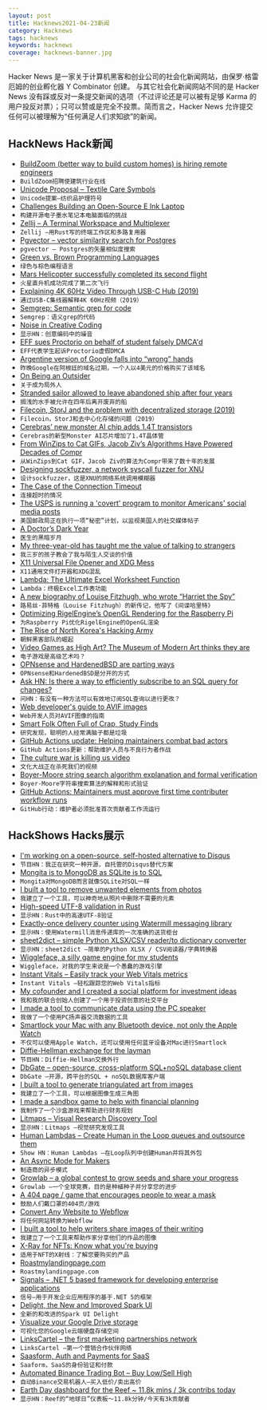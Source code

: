 ```yaml
---
layout: post
title: Hacknews2021-04-23新闻
category: Hacknews
tags: hacknews
keywords: hacknews
coverage: hacknews-banner.jpg
---
```


Hacker News 是一家关于计算机黑客和创业公司的社会化新闻网站，由保罗·格雷厄姆的创业孵化器 Y Combinator 创建。
与其它社会化新闻网站不同的是 Hacker News 没有踩或反对一条提交新闻的选项（不过评论还是可以被有足够 Karma 的用户投反对票）；只可以赞或是完全不投票。简而言之，Hacker News 允许提交任何可以被理解为“任何满足人们求知欲”的新闻。

## HackNews Hack新闻


- [BuildZoom (better way to build custom homes) is hiring remote engineers](https://jobs.lever.co/buildzoom)
- `BuildZoom招聘使建筑行业在线`
- [Unicode Proposal – Textile Care Symbols](https://github.com/Crissov/unicode-proposals/issues/410)
- `Unicode提案–纺织品护理符号`
- [Challenges Building an Open-Source E Ink Laptop](https://alexsoto.dev/challenges-building-an-open-source-eink-laptop.html)
- `构建开源电子墨水笔记本电脑面临的挑战`
- [Zellij – A Terminal Workspace and Multiplexer](http://zellij.dev/news/beta#)
- `Zellij –用Rust写的终端工作区和多路复用器`
- [Pgvector – vector similarity search for Postgres](https://github.com/ankane/pgvector)
- `pgvector – Postgres的矢量相似度搜索`
- [Green vs. Brown Programming Languages](https://earthly.dev/blog/brown-green-language/)
- `绿色与棕色编程语言`
- [Mars Helicopter successfully completed its second flight](https://twitter.com/NASAJPL/status/1385228111323615239)
- `火星直升机成功完成了第二次飞行`
- [Explaining 4K 60Hz Video Through USB-C Hub (2019)](https://www.bigmessowires.com/2019/05/19/explaining-4k-60hz-video-through-usb-c-hub/)
- `通过USB-C集线器解释4K 60Hz视频（2019）`
- [Semgrep: Semantic grep for code](https://semgrep.dev)
- `Semgrep：语义grep的代码`
- [Noise in Creative Coding](https://varun.ca/noise/)
- `显示HN：创意编码中的噪音`
- [EFF sues Proctorio on behalf of student falsely DMCA'd](https://www.eff.org/press/releases/eff-sues-proctorio-behalf-student-it-falsely-accused-copyright-infringement-get)
- `EFF代表学生起诉Proctorio虚假DMCA`
- [Argentine version of Google falls into “wrong” hands](https://en.mercopress.com/2021/04/22/argentine-version-of-google-falls-into-wrong-hands-leading-to-search-engine-s-temporary-collapse)
- `昨晚Google在阿根廷的域名过期，一个人以4美元的价格购买了该域名`
- [On Being an Outsider](https://lithub.com/on-being-an-outsider-words-by-charles-simic-photos-romeo-alaeff/)
- `关于成为局外人`
- [Stranded sailor allowed to leave abandoned ship after four years](https://www.bbc.com/news/world-middle-east-56842506)
- `搁浅的水手被允许在四年后离开废弃的船`
- [Filecoin, StorJ and the problem with decentralized storage (2019)](https://randomoracle.wordpress.com/2019/12/07/filecoin-storj-and-the-problem-with-decentralized-storage/)
- `Filecoin，StorJ和去中心化存储的问题（2019）`
- [Cerebras’ new monster AI chip adds 1.4T transistors](https://spectrum.ieee.org/tech-talk/semiconductors/processors/cerebras-giant-ai-chip-now-has-a-trillions-more-transistors)
- `Cerebras的新型Monster AI芯片增加了1.4T晶体管`
- [From WinZips to Cat GIFs, Jacob Ziv’s Algorithms Have Powered Decades of Compr](https://spectrum.ieee.org/geek-life/profiles/from-winzips-to-cat-gifs-jacob-zivs-algorithms-have-powered-decades-of-compression)
- `从WinZips到Cat GIF，Jacob Ziv的算法为Compr带来了数十年的发展`
- [Designing sockfuzzer, a network syscall fuzzer for XNU](https://googleprojectzero.blogspot.com/2021/04/designing-sockfuzzer-network-syscall.html)
- `设计sockfuzzer，这是XNU的网络系统调用模糊器`
- [The Case of the Connection Timeout](https://mysteries.wizardzines.com/connection-timeout.html)
- `连接超时的情况`
- [The USPS is running a 'covert' program to monitor Americans' social media posts](https://news.yahoo.com/the-postal-service-is-running-a-running-a-covert-operations-program-that-monitors-americans-social-media-posts-160022919.html)
- `美国邮政局正在执行一项“秘密”计划，以监视美国人的社交媒体帖子`
- [A Doctor’s Dark Year](https://www.newyorker.com/science/medical-dispatch/a-doctors-dark-year)
- `医生的黑暗岁月`
- [My three-year-old has taught me the value of talking to strangers](https://www.economist.com/1843/2021/04/20/my-three-year-old-has-taught-me-the-value-of-talking-to-strangers)
- `我三岁的孩子教会了我与陌生人交谈的价值`
- [X11 Universal File Opener and XDG Mess](https://vermaden.wordpress.com/2021/04/22/freebsd-desktop-part-24-configuration-universal-file-opener/)
- `X11通用文件打开器和XDG混乱`
- [Lambda: The Ultimate Excel Worksheet Function](https://www.microsoft.com/en-us/research/blog/lambda-the-ultimatae-excel-worksheet-function/)
- `Lambda：终极Excel工作表功能`
- [A new biography of Louise Fitzhugh, who wrote “Harriet the Spy”](https://www.publicbooks.org/when-the-writing-takes-over-the-writer/)
- `路易丝·菲特格（Louise Fitzhugh）的新传记，他写了《间谍哈里特》`
- [Optimizing RigelEngine’s OpenGL Rendering for the Raspberry Pi](https://lethalguitar.wordpress.com/2021/04/22/optimizing-rigelengines-opengl-rendering-for-the-raspberry-pi/)
- `为Raspberry Pi优化RigelEngine的OpenGL渲染`
- [The Rise of North Korea's Hacking Army](https://www.newyorker.com/magazine/2021/04/26/the-incredible-rise-of-north-koreas-hacking-army)
- `朝鲜黑客部队的崛起`
- [Video Games as High Art? The Museum of Modern Art thinks they are](http://doomlaser.com/videogames-as-high-art/?hn)
- `电子游戏是高级艺术吗？`
- [OPNsense and HardenedBSD are parting ways](https://forum.opnsense.org/index.php?topic=22761.msg108313#msg108313)
- `OPNsense和HardenedBSD是分开的方式`
- [Ask HN: Is there a way to efficiently subscribe to an SQL query for changes?](item?id=26901352)
- `问HN：有没有一种方法可以有效地订阅SQL查询以进行更改？`
- [Web developer's guide to AVIF images](https://darekkay.com/blog/avif-images/)
- `Web开发人员对AVIF图像的指南`
- [Smart Folk Often Full of Crap, Study Finds](https://themultidisciplinarian.com/2021/04/22/smart-folk-often-full-of-crap-study-finds/)
- `研究发现，聪明的人经常满脑子都是垃圾`
- [GitHub Actions update: Helping maintainers combat bad actors](https://github.blog/2021-04-22-github-actions-update-helping-maintainers-combat-bad-actors/)
- `GitHub Actions更新：帮助维护人员与不良行为者作战`
- [The culture war is killing us video](https://www.youtube.com/watch?v=0DRHn_Dz_js)
- `文化大战正在杀死我们的视频`
- [Boyer-Moore string search algorithm explanation and formal verification](https://yurichev.com/news/20210421_boyer_moore/)
- `Boyer-Moore字符串搜索算法的解释和形式验证`
- [GitHub Actions: Maintainers must approve first time contributer workflow runs](https://github.blog/changelog/2021-04-22-github-actions-maintainers-must-approve-first-time-contributer-workflow-runs/)
- `GitHub行动：维护者必须批准首次贡献者工作流运行`


## HackShows Hacks展示

- [ I'm working on a open-source, self-hosted alternative to Disqus](https://cusdis.com)
- `节目HN：我正在研究一种开源，自托管的Disqus替代方案`
- [ Mongita is to MongoDB as SQLite is to SQL](https://github.com/scottrogowski/mongita)
- `Mongita对MongoDB而言就像SQLite对SQL一样`
- [ I built a tool to remove unwanted elements from photos](https://www.cutout.pro/imageRetouch.html)
- `我建立了一个工具，可以神奇地从照片中删除不需要的元素`
- [ High-speed UTF-8 validation in Rust](https://github.com/rusticstuff/simdutf8)
- `显示HN：Rust中的高速UTF-8验证`
- [ Exactly-once delivery counter using Watermill messaging library](https://github.com/ThreeDotsLabs/watermill/tree/exactly-once-delivery-example/_examples/real-world-examples/exactly-once-delivery-counter)
- `显示HN：使用Watermill消息传递库的一次准确的送货柜台`
- [ sheet2dict – simple Python XLSX/CSV reader/to dictionary converter](https://github.com/Pytlicek/sheet2dict)
- `显示HN：sheet2dict –简单的Python XLSX / CSV阅读器/字典转换器`
- [ Wiggleface, a silly game engine for my students](https://github.com/AZHenley/wiggleface)
- `Wiggleface，对我的学生来说是一个愚蠢的游戏引擎`
- [ Instant Vitals – Easily track your Web Vitals metrics](https://vitals.dev/)
- `Instant Vitals –轻松跟踪您的Web Vitals指标`
- [ My cofounder and I created a social platform for investment ideas](https://info.utradea.com/feed)
- `我和我的联合创始人创建了一个用于投资创意的社交平台`
- [ I made a tool to communicate data using the PC speaker](https://github.com/ggerganov/ggwave/tree/master/examples/r2t2)
- `我做了一个使用PC扬声器交流数据的工具`
- [ Smartlock your Mac with any Bluetooth device, not only the Apple Watch](https://gadgetish.com/osx.html)
- `不仅可以使用Apple Watch，还可以使用任何蓝牙设备对Mac进行Smartlock`
- [ Diffie-Hellman exchange for the layman](https://borisreitman.com/privacy.html)
- `节目HN：Diffie-Hellman交换外行`
- [ DbGate – open-source, cross-platform SQL+noSQL database client](https://dbgate.org/)
- `DbGate –开源，跨平台的SQL + noSQL数据库客户端`
- [ I built a tool to generate triangulated art from images](https://github.com/RH12503/Triangula)
- `我建立了一个工具，可以根据图像生成三角图`
- [ I made a sandbox game to help with financial planning](https://simulator.money/)
- `我制作了一个沙盒游戏来帮助进行财务规划`
- [ Litmaps – Visual Research Discovery Tool](https://app.litmaps.co)
- `显示HN：Litmaps –视觉研究发现工具`
- [ Human Lambdas – Create Human in the Loop queues and outsource them](https://humanlambdas.com/)
- `Show HN：Human Lambdas –在Loop队列中创建Human并将其外包`
- [ An Async Mode for Makers](https://www.supernormal.com)
- `制造商的异步模式`
- [ Growlab – a global contest to grow seeds and share your progress](https://github.com/alexellis/growlab)
- `Growlab –一个全球竞赛，目的是种植种子并分享您的进步`
- [ A 404 page / game that encourages people to wear a mask](item?id=26901205)
- `鼓励人们戴口罩的404页/游戏`
- [ Convert Any Website to Webflow](https://flowgenius.co)
- `将任何网站转换为Webflow`
- [ I built a tool to help writers share images of their writing](https://typeshare.co/)
- `我建立了一个工具来帮助作家分享他们的作品的图像`
- [ X-Ray for NFTs: Know what you're buying](https://chrome.google.com/webstore/detail/nifty-scanner/eoepooeledpjaoehhokhalpmlmjbedhe)
- `适用于NFT的X射线：了解您要购买的产品`
- [ Roastmylandingpage.com](https://www.roastmylandingpage.com/)
- `Roastmylandingpage.com`
- [ Signals – .NET 5 based framework for developing enterprise applications](https://github.com/EmitKnowledge/Signals)
- `信号–用于开发企业应用程序的基于.NET 5的框架`
- [ Delight, the New and Improved Spark UI](https://www.datamechanics.co/blog-post/delight-the-new-improved-spark-ui-spark-history-server-is-now-ga)
- `全新的和改进的Spark UI Delight`
- [ Visualize your Google Drive storage](https://drivestats.io)
- `可视化您的Google云端硬盘存储空间`
- [ LinksCartel – the first marketing partnerships network](https://linkscartel.com/)
- `LinksCartel –第一个营销合作伙伴网络`
- [ Saasform, Auth and Payments for SaaS](https://github.com/saasform/saasform)
- `Saaform，SaaS的身份验证和付款`
- [ Automated Binance Trading Bot – Buy Low/Sell High](https://github.com/chrisleekr/binance-trading-bot)
- `自动Binance交易机器人–买入低价/卖出高价`
- [ Earth Day dashboard for the Reef ~ 11.8k mins / 3k contribs today](https://greatreefcensus.org/event/earthday)
- `显示HN：Reef的“地球日”仪表板〜11.8k分钟/今天有3k贡献者`

